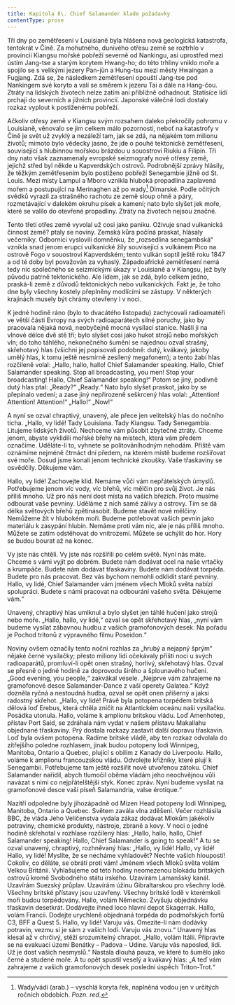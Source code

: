 ```yaml
---
title: Kapitola 8\. Chief Salamander klade požadavky
contentType: prose
---
```


<section>

Tři dny po zemětřesení v Louisianě byla hlášena nová geologická katastrofa, tentokrát v Číně. Za mohutného, dunivého otřesu země se roztrhlo v provincii Kiangsu mořské pobřeží severně od Nankingu, asi uprostřed mezi ústím Jang-tse a starým korytem Hwang-ho; do této trhliny vniklo moře a spojilo se s velikými jezery Pan-jün a Hung-tsu mezi městy Hwaingan a Fugjang. Zdá se, že následkem zemětřesení opouští Jang-tse pod Nankingem své koryto a valí se směrem k jezeru Tai a dále na Hang-čou. Ztráty na lidských životech nelze zatím ani přibližně odhadnout. Statisíce lidí prchají do severních a jižních provincií. Japonské válečné lodi dostaly rozkaz vyplout k postiženému pobřeží.

Ačkoliv otřesy země v Kiangsu svým rozsahem daleko překročily pohromu v Louisianě, věnovalo se jim celkem málo pozornosti, neboť na katastrofy v Číně je svět už zvyklý a nezáleží tam, jak se zdá, na nějakém tom milionu životů; mimoto bylo vědecky jasno, že jde o pouhé tektonické zemětřesení, související s hlubinnou mořskou brázdou u souostroví Riukiu a Filipín. Tři dny nato však zaznamenaly evropské seizmografy nové otřesy země, jejichž střed byl někde u Kapverdských ostrovů. Podrobnější zprávy hlásily, že těžkým zemětřesením bylo postiženo pobřeží Senegambie jižně od St. Louis. Mezi místy Lampul a Mboro vznikla hluboká propadlina zaplavená mořem a postupující na Merinaghen až po wady[^57] Dimarské. Podle očitých svědků vyrazil za strašného rachotu ze země sloup ohně a páry, rozmetávající v dalekém okruhu písek a kamení; nato bylo slyšet jek moře, které se valilo do otevřené propadliny. Ztráty na životech nejsou značné.

Tento třetí otřes země vyvolal už cosi jako paniku. Oživuje snad vulkanická činnost země? ptaly se noviny. Zemská kůra počíná praskat, hlásaly večerníky. Odborníci vyslovili domněnku, že „rozsedlina senegambská“ vznikla snad jenom erupcí vulkanické žíly související s vulkánem Pico na ostrově Fogo v souostroví Kapverdském; tento vulkán soptil ještě roku 1847 a od té doby byl považován za vyhaslý. Západoafrické zemětřesení nemá tedy nic společného se seizmickými úkazy v Louisianě a v Kiangsu, jež byly původu patrně tektonického. Ale lidem, jak se zdá, bylo celkem jedno, praská-li země z důvodů tektonických nebo vulkanických. Fakt je, že toho dne byly všechny kostely přeplněny modlícími se zástupy. V některých krajinách musely být chrámy otevřeny i v noci.

K jedné hodině ráno (bylo to dvacátého listopadu) zachycovali radioamatéři ve větší části Evropy na svých radioaparátech silné poruchy, jako by pracovala nějaká nová, neobyčejně mocná vysílací stanice. Našli ji na vlnové délce dvě stě tři; bylo slyšet cosi jako hukot strojů nebo mořských vln; do toho táhlého, nekonečného šumění se najednou ozval strašný, skřehotavý hlas (všichni jej popisovali podobně: dutý, kvákavý, jakoby umělý hlas, k tomu ještě nesmírně zesílený megafonem); a tento žabí hlas rozčileně volal: „Hallo, hallo, hallo! Chief Salamander speaking. Hallo, Chief Salamander speaking. Stop all broadcasting, you men! Stop your broadcasting! Hallo, Chief Salamander speaking!“ Potom se jiný, podivně dutý hlas ptal: „Ready?“ „Ready.“ Nato bylo slyšet praskot, jako by se přepínalo vedení; a zase jiný nepřirozeně seškrcený hlas volal: „Attention! Attention! Attention!“ „Hallo!“ „Now!“

A nyní se ozval chraptivý, unavený, ale přece jen velitelský hlas do nočního ticha. „Hallo, vy lidé! Tady Louisiana. Tady Kiangsu. Tady Senegambia. Litujeme lidských životů. Nechceme vám působit zbytečné ztráty. Chceme jenom, abyste vyklidili mořské břehy na místech, která vám předem označíme. Uděláte-li to, vyhnete se politováníhodným nehodám. Příště vám oznámíme nejméně čtrnáct dní předem, na kterém místě budeme rozšiřovat své moře. Dosud jsme konali jenom technické zkoušky. Vaše třaskaviny se osvědčily. Děkujeme vám.

Hallo, vy lidé! Zachovejte klid. Nemáme vůči vám nepřátelských úmyslů. Potřebujeme jenom víc vody, víc břehů, víc mělčin pro svůj život. Je nás příliš mnoho. Už pro nás není dost místa na vašich březích. Proto musíme odbourat vaše pevniny. Uděláme z nich samé zálivy a ostrovy. Tím se dá délka světových břehů zpětinásobit. Budeme stavět nové mělčiny. Nemůžeme žít v hlubokém moři. Budeme potřebovat vašich pevnin jako materiálu k zasypání hlubin. Nemáme proti vám nic, ale je nás příliš mnoho. Můžete se zatím odstěhovat do vnitrozemí. Můžete se uchýlit do hor. Hory se budou bourat až na konec.

Vy jste nás chtěli. Vy jste nás rozšířili po celém světě. Nyní nás máte. Chceme s vámi vyjít po dobrém. Budete nám dodávat ocel na naše vrtačky a krumpáče. Budete nám dodávat třaskaviny. Budete nám dodávat torpéda. Budete pro nás pracovat. Bez vás bychom nemohli odklidit staré pevniny. Hallo, vy lidé, Chief Salamander vám jménem všech Mloků světa nabízí spolupráci. Budete s námi pracovat na odbourání vašeho světa. Děkujeme vám.“

Unavený, chraptivý hlas umlknul a bylo slyšet jen táhlé hučení jako strojů nebo moře. „Hallo, hallo, vy lidé,“ ozval se opět skřehotavý hlas, „nyní vám budeme vysílat zábavnou hudbu z vašich gramofonových desek. Na pořadu je Pochod tritonů z výpravného filmu Poseidon.“

Noviny ovšem označily tento noční rozhlas za „hrubý a nejapný šprým“ nějaké černé vysílačky; přesto miliony lidí očekávaly příští noci u svých radioaparátů, promluví-li opět onen strašný, horlivý, skřehotavý hlas. Ozval se přesně o jedné hodině za doprovodu širého a šplounavého hučení. „Good evening, you people,“ zakvákal vesele. „Nejprve vám zahrajeme na gramofonové desce Salamander-Dance z vaší operety Galatea.“ Když dozněla ryčná a nestoudná hudba, ozval se opět onen příšerný a jaksi radostný skřehot. „Hallo, vy lidé! Právě byla potopena torpédem britská dělová loď Erebus, která chtěla zničit na Atlantickém oceánu naši vysílačku. Posádka utonula. Hallo, voláme k amplionu britskou vládu. Loď Amenhotep, přístav Port Said, se zdráhala nám vydat v našem přístavu Makallahu objednané třaskaviny. Prý dostala rozkazy zastavit další dopravu třaskavin. Loď byla ovšem potopena. Radíme britské vládě, aby ten rozkaz odvolala do zítřejšího poledne rozhlasem, jinak budou potopeny lodi Winnipeg, Manitoba, Ontario a Quebec, plující s obilím z Kanady do Liverpoolu. Hallo, voláme k amplionu francouzskou vládu. Odvolejte křižníky, které plují k Senegambii. Potřebujeme tam ještě rozšířit nově utvořenou zátoku. Chief Salamander nařídil, abych tlumočil oběma vládám jeho neochvějnou vůli navázat s nimi co nejpřátelštější styk. Konec zpráv. Nyní budeme vysílat na gramofonové desce vaši píseň Salamandria, valse érotique.“

Nazítří odpoledne byly jihozápadně od Mizen Head potopeny lodi Winnipeg, Manitoba, Ontario a Quebec. Světem zavála vlna zděšení. Večer rozhlásila BBC, že vláda Jeho Veličenstva vydala zákaz dodávat Mlokům jakékoliv potraviny, chemické produkty, nástroje, zbraně a kovy. V noci o jedné hodině skřehotal v rozhlase rozčilený hlas: „Hallo, hallo, hallo, Chief Salamander speaking! Hallo, Chief Salamander is going to speak!“ A tu se ozval unavený, chraptivý, rozhněvaný hlas: „Hallo, vy lidé! Hallo, vy lidé! Hallo, vy lidé! Myslíte, že se necháme vyhladovět? Nechte vašich hloupostí! Cokoliv, co děláte, se obrátí proti vám! Jménem všech Mloků světa volám Velkou Británii. Vyhlašujeme od této hodiny neomezenou blokádu britských ostrovů kromě Svobodného státu irského. Uzavírám Lamanšský kanál. Uzavírám Suezský průplav. Uzavírám úžinu Gibraltarskou pro všechny lodě. Všechny britské přístavy jsou uzavřeny. Všechny britské lodě v kterémkoli moři budou torpédovány. Hallo, volám Německo. Zvyšuju objednávku třaskavin desetkrát. Dodávejte ihned loco hlavní depot Skagerrak. Hallo, volám Francii. Dodejte urychleně objednaná torpéda do podmořských fortů C3, BFF a Quest 5. Hallo, vy lidé! Varuju vás. Omezíte-li nám dodávky potravin, vezmu si je sám z vašich lodí. Varuju vás znovu.“ Unavený hlas klesal až v chrčivý, stěží srozumitelný chrapot. „Hallo, volám Itálii. Připravte se na evakuaci území Benátky – Padova – Udine. Varuju vás naposled, lidi. Už je dost vašich nesmyslů.“ Nastala dlouhá pauza, ve které to šumělo jako černé a studené moře. A tu opět spustil veselý a kvákavý hlas: „A teď vám zahrajeme z vašich gramofonových desek poslední úspěch Triton-Trot.“

</section>

[^1]: Dubbeltje – drobná holandská mince. _Pozn. red_.

[^2]: Kampong – malajská vesnice s tržištěm. _Pozn. red_.

[^3]: Toddy – palmové víno. _Pozn. red_.

[^4]: Bedřich Golombek (1901–1961), čes. novinář a prozaik. _Pozn. red_.

[^5]: Edvard Valenta (1901–1978), čes. spisovatel a publicista. _Pozn. red_.

[^6]: Jan Eskymo Welzl (1848–1948), čes. cestovatel, vynálezce a dobrodruh. _Pozn. red_.

[^7]: Lambrekýny (hol.) – závěsy na okna a dveře. _Pozn. red_.

[^8]: Pozamentérie – pásková textilie určená k dekoraci. _Pozn. red_.

[^9]: Bezoár – usazenina v útrobách některých savců považovaná za léčivý prostředek. _Pozn. red_.

[^10]: YMCA – Young Men´s Christian Association, Křesťanské sdružení mladých mužů. _Pozn. red_.

[^11]: Schillerův rytíř – odkaz na baladu _Rukavička_ Friedricha Schillera. _Pozn. red_.

[^12]: Trader Horn – ve své době populární americký film o obchodníkovi Hornovi a jeho cestě do Afriky. _Pozn. red_.

[^13]: Reptilia (lat.) – plazi. _Pozn. red_.

[^14]: Nereidky – mořské víly. _Pozn. red_.

[^15]: Pelagiál – vody osídlené planktonem. _Pozn. red_.

[^16]: „Zázrační“ koně z chovu něm. podnikatele Kralle, kteří údajně uměli počítat a výsledky oznamovali údery kopyt. _Pozn. red_.

[^17]: Mae West – amer. herečka, sex-symbol 30. let. 20. stol. _Pozn. red_.

[^18]: V praxi, v akci. _Pozn. red_.

[^19]: Lemurie – bájný světadíl (podobně jako Atlantida), měl se rozkládat v Indickém oceánu. _Pozn. red_.

[^20]: Zábava, rozptýlení. _Pozn. red_.

[^21]: Využití, zneužití. _Pozn. red_.

[^22]: Pojištění. _Pozn. red_.

[^23]: Živočich pracující, vyrábějící. _Pozn. red_.

[^24]: Mlok a německý národ. _Pozn. red_.

[^25]: Vývoj obojživelníků za fašismu. _Pozn. red_.

[^26]: Trade Unie – zaměstnanecké odbory. _Pozn. red_.

[^27]: Barkasa – člun sloužící zejména pro dopravu mezi kotvící lodí a břehem. _Pozn. red_.

[^28]: Je to podivín. _Pozn. red_.

[^29]: Zpráva o tělesných schopnostech Mloků. _Pozn. red_.

[^30]: Xeróza (řec.) – chorobná suchost. _Pozn. red_.

[^31]: François Coppé (1842–1908), franc. básník. _Pozn. red_.

[^32]: Basic English – jazyk se zásobou 850 slov, který byl vytvořen v roce 1929. _Pozn. red_.

[^33]: Ušlechtilý jazyk latinský. _Pozn. red_.

[^34]: Svět pozemský. _Pozn. red_.

[^35]: Měnový systém založený na dvou drahých kovech, na zlatě a stříbře. _Pozn. red_.

[^36]: Právě tím. _Pozn. red_.

[^37]: Podivuhodná díla boží. _Pozn. red_.

[^38]: Monismus (řec.) – filozofická koncepce, podle níž je základem všeho jediná podstata. _Pozn. red_.

[^39]: Mloci, pryč se Židy! _Pozn. red_.

[^40]: Hej, vy, … co tady hledáte? _Pozn. red_.

[^41]: Starosta a poslanec. _Pozn. red_.

[^42]: Auspicie – výhlídka, naděje. _Pozn. red_.

[^43]: Ženerózní (z franc.) – velkodušný, šlechetný. _Pozn. red_.

[^44]: Chudáček, … on je tak ošklivý! _Pozn. red_.

[^45]: Lac Léman – Ženevské jezero. _Pozn. red_.

[^46]: Mikádo/správně mikado (jap.) – titul jap. císařů. _Pozn. red_.

[^47]: Flibustýrský – pirátský. _Pozn. red_.

[^48]: Torpédoborec. _Pozn. red_.

[^49]: Konflagrace – vzplanutí, vypuknutí (zde války). _Pozn. red_.

[^50]: Kombatant (franc.) – vojín s bojovým posláním. _Pozn. red_.

[^51]: Berta – dělo. _Pozn. red_.

[^52]: Takových úspěchů dosahují jen němečtí mloci. _Pozn. red_.

[^53]: Zánik lidstva. _Pozn. red_.

[^54]: Abyssal/abysál (řec.) – označení pro nejhlubší dno oceánu nebo hlubokých jezer. _Pozn. red_.

[^55]: Mene tekel (aram.) – napomenutí, jímž byl údajně babylonskému králi Balsazarovi předpovězen pád jeho říše; přeneseně výstraha, varování. _Pozn. red_.

[^56]: Mediokrita (lat.) – prostřednost. _Pozn. red_.

[^57]: Wady/vádí (arab.) – vyschlá koryta řek, naplněná vodou jen v určitých ročních obdobích. _Pozn. red_.

[^58]: Dossier – desky na listiny, svazek listin. _Pozn. red_.

[^59]: Árie z opery J. Offenbacha Hoffmannovy povídky, pův. píseň benátských gondoliérů. _Pozn. red_.

[^60]: Kris – dýka s vlnkovitým ostřím. _Pozn. red_.
